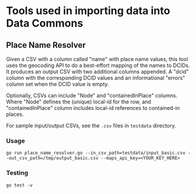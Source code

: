 # Tools used in importing data into Data Commons

## Place Name Resolver

Given a CSV with a column called "name" with place name values, this tool uses
the geocoding API to do a best-effort mapping of the names to DCIDs. It produces
an output CSV with two additional columns appended. A "dcid" column with the
corresponding DCID values and an informational "errors" column set when the DCID
value is empty.

Optionally, CSVs can include "Node" and "containedInPlace" columns. Where "Node"
defines the (unique) local-id for the row, and "containedInPlace" column
includes local-id references to contained-in places.

For sample input/output CSVs, see the `.csv` files in `testdata` directory.

### Usage

```
go run place_name_resolver.go --in_csv_path=testdata/input_basic.csv --out_csv_path=/tmp/output_basic.csv --maps_api_key=<YOUR_KEY_HERE>
```

### Testing

```
go test -v
```


